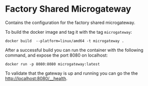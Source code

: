 # Factory Shared Microgateway

Contains the configuration for the factory shared microgateway.

To build the docker image and tag it with the tag `microgateway`:
```
docker build  --platform=linux/amd64 -t microgateway .
```

After a successful build you can run the container with the following command, and expose the port 8080 on localhost:
```
docker run -p 8080:8080 microgateway:latest
```

To validate that the gateway is up and running you can go the the [http://localhost:8080/__health](http://localhost:8080/__health).